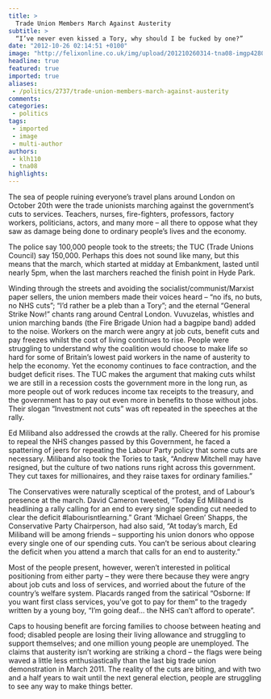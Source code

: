 ```yaml
---
title: >
  Trade Union Members March Against Austerity
subtitle: >
  “I’ve never even kissed a Tory, why should I be fucked by one?”
date: "2012-10-26 02:14:51 +0100"
image: "http://felixonline.co.uk/img/upload/201210260314-tna08-imgp4280.jpg"
headline: true
featured: true
imported: true
aliases:
 - /politics/2737/trade-union-members-march-against-austerity
comments:
categories:
 - politics
tags:
 - imported
 - image
 - multi-author
authors:
 - klh110
 - tna08
highlights:
---
```


The sea of people ruining everyone’s travel plans around London on October 20th were the trade unionists marching against the government’s cuts to services. Teachers, nurses, fire-fighters, professors, factory workers, politicians, actors, and many more – all there to oppose what they saw as damage being done to ordinary people’s lives and the economy.

The police say 100,000 people took to the streets; the TUC (Trade Unions Council) say 150,000. Perhaps this does not sound like many, but this means that the march, which started at midday at Embankment, lasted until nearly 5pm, when the last marchers reached the finish point in Hyde Park.

Winding through the streets and avoiding the socialist/communist/Marxist paper sellers, the union members made their voices heard – “no ifs, no buts, no NHS cuts”; “I’d rather be a pleb than a Tory”; and the eternal “General Strike Now!” chants rang around Central London. Vuvuzelas, whistles and union marching bands (the Fire Brigade Union had a bagpipe band) added to the noise.
 Workers on the march were angry at job cuts, benefit cuts and pay freezes whilst the cost of living continues to rise. People were struggling to understand why the coalition would choose to make life so hard for some of Britain’s lowest paid workers in the name of austerity to help the economy. Yet the economy continues to face contraction, and the budget deficit rises. The TUC makes the argument that making cuts whilst we are still in a recession costs the government more in the long run, as more people out of work reduces income tax receipts to the treasury, and the government has to pay out even more in benefits to those without jobs. Their slogan “Investment not cuts” was oft repeated in the speeches at the rally.

Ed Miliband also addressed the crowds at the rally. Cheered for his promise to repeal the NHS changes passed by this Government, he faced a spattering of jeers for repeating the Labour Party policy that some cuts are necessary. Miliband also took the Tories to task, “Andrew Mitchell may have resigned, but the culture of two nations runs right across this government. They cut taxes for millionaires, and they raise taxes for ordinary families.”

The Conservatives were naturally sceptical of the protest, and of Labour’s presence at the march. David Cameron tweeted, “Today Ed Miliband is headlining a rally calling for an end to every single spending cut needed to clear the deficit #labourisntlearning.” Grant ‘Michael Green’ Shapps, the Conservative Party Chairperson, had also said, “At today’s march, Ed Miliband will be among friends – supporting his union donors who oppose every single one of our spending cuts. You can’t be serious about clearing the deficit when you attend a march that calls for an end to austerity.”

Most of the people present, however, weren’t interested in political positioning from either party – they were there because they were angry about job cuts and loss of services, and worried about the future of the country’s welfare system. Placards ranged from the satirical “Osborne: If you want first class services, you’ve got to pay for them” to the tragedy written by a young boy, “I’m going deaf… the NHS can’t afford to operate”.

Caps to housing benefit are forcing families to choose between heating and food; disabled people are losing their living allowance and struggling to support themselves; and one million young people are unemployed. The claims that austerity isn’t working are striking a chord – the flags were being waved a little less enthusiastically than the last big trade union demonstration in March 2011. The reality of the cuts are biting, and with two and a half years to wait until the next general election, people are struggling to see any way to make things better.
